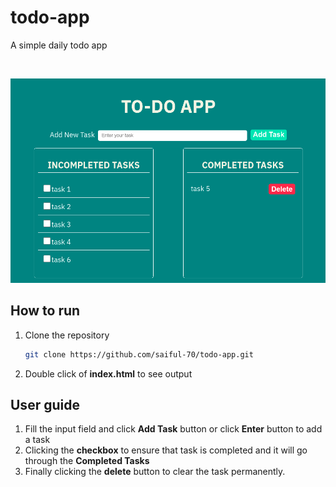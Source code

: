 # todo-app
<p> A simple daily todo app</p>

<br>

![App Intro](app-intro.png)

## How to run 
1. Clone the repository

    ```sh
    git clone https://github.com/saiful-70/todo-app.git
    ```

2. Double click of __index.html__ to see output

## User guide
1. Fill the input field and click __Add Task__ button or click __Enter__ button to add a task
2. Clicking the __checkbox__ to ensure that task is completed and it will go through the __Completed Tasks__ 
3. Finally clicking the __delete__ button to clear the task permanently.
